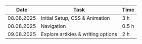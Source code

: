 | Date       | Task        | Time   |
|------------|-------------|--------|
|       08.08.2025     |  Initial Setup, CSS & Animation      |   3 h    |
|       08.08.2025     |  Navigation      |   0.5 h    |
|       09.08.2025     |  Explore artikles & writing options      |   2 h    |

